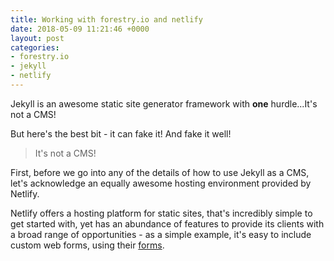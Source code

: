 ```yaml
---
title: Working with forestry.io and netlify
date: 2018-05-09 11:21:46 +0000
layout: post
categories:
- forestry.io
- jekyll
- netlify
---
```

Jekyll is an awesome static site generator framework with **one** hurdle...It's not a CMS! 

But here's the best bit - it can fake it! And fake it well!

> It's not a CMS!

First, before we go into any of the details of how to use Jekyll as a CMS, let's acknowledge an equally awesome hosting environment provided by Netlify.

Netlify offers a hosting platform for static sites, that's incredibly simple to get started with, yet has an abundance of features to provide its clients with a broad range of opportunities - as a simple example, it's easy to include custom web forms, using their [forms](https://www.netlify.com/docs/form-handling).